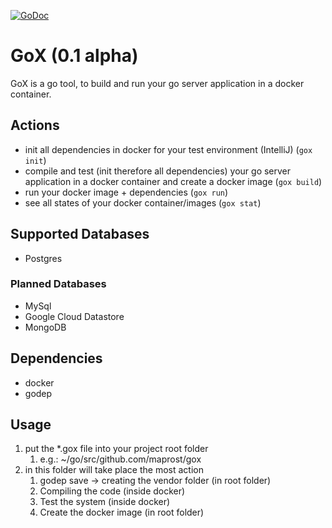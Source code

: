 [![GoDoc](https://godoc.org/github.com/maprost/gox?status.svg)](https://godoc.org/github.com/maprost/gox)

# GoX (0.1 alpha)

GoX is a go tool, to build and run your go server application in a docker container.

## Actions
- init all dependencies in docker for your test environment (IntelliJ) (`gox init`)
- compile and test (init therefore all dependencies) your go server application in a docker container and create a docker image (`gox build`)
- run your docker image + dependencies (`gox run`)
- see all states of your docker container/images (`gox stat`)

## Supported Databases
- Postgres

### Planned Databases
- MySql
- Google Cloud Datastore
- MongoDB

## Dependencies
- docker
- godep

## Usage
1. put the *.gox file into your project root folder
    1. e.g.: ~/go/src/github.com/maprost/gox
1. in this folder will take place the most action
    1. godep save -> creating the vendor folder (in root folder)
    1. Compiling the code (inside docker)
    1. Test the system (inside docker)
    1. Create the docker image (in root folder)